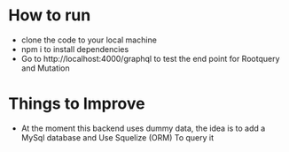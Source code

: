 
# How to run 
- clone the code to your local machine
- npm i to install dependencies
- Go to http://localhost:4000/graphql to test the end point for Rootquery and Mutation

# Things to Improve
- At the moment this backend uses dummy data, the idea is to add a MySql database and Use Squelize (ORM) To query it 